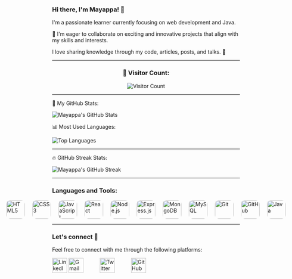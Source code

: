 ### Hi there, I'm Mayappa! 👋

I'm a passionate learner currently focusing on web development and Java.

💞️ I'm eager to collaborate on exciting and innovative projects that align with my skills and interests.

I love sharing knowledge through my code, articles, posts, and talks. 💙️

---

<div align="center">
  <h3>👀 Visitor Count:</h3>
  <img src="https://visitor-badge.glitch.me/badge?page_id=Mayappa123" alt="Visitor Count" />
</div>

---

🚀 My GitHub Stats:

![Mayappa's GitHub Stats](https://github-readme-stats.vercel.app/api?username=Mayappa123&show_icons=true&theme=radical)

📊 Most Used Languages:

![Top Languages](https://github-readme-stats.vercel.app/api/top-langs/?username=Mayappa123&layout=compact&theme=radical)

---

🔥 GitHub Streak Stats:

![Mayappa's GitHub Streak](https://github-readme-streak-stats.herokuapp.com/?user=Mayappa123&theme=radical)

---

### Languages and Tools:

<div style="display: flex; justify-content: center; align-items: center;">
  <a href="https://en.wikipedia.org/wiki/HTML5" style="margin-right: 20px; text-decoration: none;">
    <img src="https://img.icons8.com/color/48/000000/html-5--v1.png" alt="HTML5" width="50" style="border-radius: 10px;"/>
  </a>
  <a href="https://en.wikipedia.org/wiki/CSS" style="margin-right: 20px; text-decoration: none;">
    <img src="https://img.icons8.com/color/48/000000/css3.png" alt="CSS3" width="50" style="border-radius: 10px;"/>
  </a>
  <a href="https://en.wikipedia.org/wiki/JavaScript" style="margin-right: 20px; text-decoration: none;">
    <img src="https://img.icons8.com/color/48/000000/javascript.png" alt="JavaScript" width="50" style="border-radius: 10px;"/>
  </a>
  <a href="https://reactjs.org/" style="margin-right: 20px; text-decoration: none;">
    <img src="https://img.icons8.com/color/48/000000/react-native.png" alt="React" width="50" style="border-radius: 10px;"/>
  </a>
  <a href="https://nodejs.org/" style="margin-right: 20px; text-decoration: none;">
    <img src="https://img.icons8.com/color/48/000000/nodejs.png" alt="Node.js" width="50" style="border-radius: 10px;"/>
  </a>
  <a href="https://expressjs.com/" style="margin-right: 20px; text-decoration: none;">
    <img src="https://img.icons8.com/color/48/000000/express.png" alt="Express.js" width="50" style="border-radius: 10px;"/>
  </a>
  <a href="https://www.mongodb.com/" style="margin-right: 20px; text-decoration: none;">
    <img src="https://img.icons8.com/color/48/000000/mongodb.png" alt="MongoDB" width="50" style="border-radius: 10px;"/>
  </a>
  <a href="https://www.mysql.com/" style="margin-right: 20px; text-decoration: none;">
    <img src="https://img.icons8.com/color/48/000000/mysql-logo.png" alt="MySQL" width="50" style="border-radius: 10px;"/>
  </a>
  <a href="https://git-scm.com/" style="margin-right: 20px; text-decoration: none;">
    <img src="https://img.icons8.com/color/48/000000/git.png" alt="Git" width="50" style="border-radius: 10px;"/>
  </a>
  <a href="https://github.com/" style="margin-right: 20px; text-decoration: none;">
    <img src="https://img.icons8.com/color/48/000000/github--v1.png" alt="GitHub" width="50" style="border-radius: 10px;"/>
  </a>
  <a href="https://www.java.com/" style="text-decoration: none;">
    <img src="https://img.icons8.com/color/48/000000/java-coffee-cup-logo--v1.png" alt="Java" width="50" style="border-radius: 10px;"/>
  </a>
</div>


---

### Let's connect 💬

Feel free to connect with me through the following platforms:

[<img src="https://img.icons8.com/color/48/000000/linkedin.png" alt="LinkedIn" width="40" style="margin-right: 0 40px;"/>](https://www.linkedin.com/in/mayappa-pujari-625432182)
[<img src="https://img.icons8.com/color/48/000000/gmail--v1.png" alt="Gmail" width="40" style="margin-right: 40px;"/>](mailto:mayappapujari561999@gmail.com)
[<img src="https://img.icons8.com/color/48/000000/twitter--v1.png" alt="Twitter" width="40" style="margin-right: 40px;"/>](https://twitter.com/MayappaPujari5)
[<img src="https://img.icons8.com/color/48/000000/github--v1.png" alt="GitHub" width="40" style="margin-right: 0px;"/>](https://github.com/Mayappa123/)



